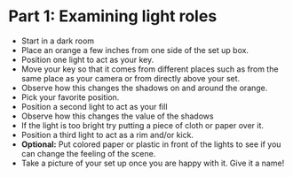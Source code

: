 # Part 1: Examining light roles
- Start in a dark room
- Place an orange a few inches from one side of the set up box.
- Position one light to act as your key.
- Move your key so that it comes from different places such as from the same place as your camera or from directly above your set.
- Observe how this changes the shadows on and around the orange.
- Pick your favorite position.
- Position a second light to act as your fill
- Observe how this changes the value of the shadows
- If the light is too bright try putting a piece of cloth or paper over it.
- Position a third light to act as a rim and/or kick.
- **Optional:** Put colored paper or plastic in front of the lights to see if you can change the feeling of the scene.
- Take a picture of your set up once you are happy with it. Give it a name!
